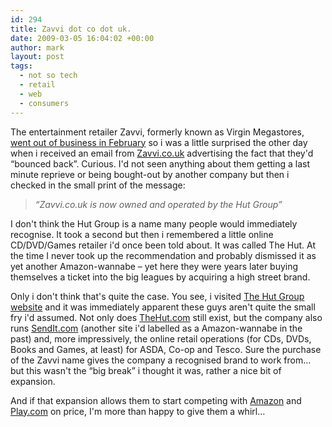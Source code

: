 ```yaml
---
id: 294
title: Zavvi dot co dot uk.
date: 2009-03-05 16:04:02 +00:00
author: mark
layout: post
tags:
  - not so tech
  - retail
  - web
  - consumers
---
```

The entertainment retailer Zavvi, formerly known as Virgin Megastores, [went out of business in February](http://news.bbc.co.uk/1/hi/business/7897506.stm) so i was a little surprised the other day when i received an email from [Zavvi.co.uk](http://www.zavvi.co.uk/) advertising the fact that they'd &#8220;bounced back&#8221;. Curious. I'd not seen anything about them getting a last minute reprieve or being bought-out by another company but then i checked in the small print of the message:

> _&#8220;Zavvi.co.uk is now owned and operated by the Hut Group&#8221;_

I don't think the Hut Group is a name many people would immediately recognise. It took a second but then i remembered a little online CD/DVD/Games retailer i'd once been told about. It was called The Hut. At the time I never took up the recommendation and probably dismissed it as yet another Amazon-wannabe &#8211; yet here they were years later buying themselves a ticket into the big leagues by acquiring a high street brand.

Only i don't think that's quite the case. You see, i visited [The Hut Group website](http://www.thehutgroup.com/) and it was immediately apparent these guys aren't quite the small fry i'd assumed. Not only does [TheHut.com](http://www.thehut.com/) still exist, but the company also runs [SendIt.com](http://www.sendit.com/) (another site i'd labelled as a Amazon-wannabe in the past) and, more impressively, the online retail operations (for CDs, DVDs, Books and Games, at least) for ASDA, Co-op and Tesco. Sure the purchase of the Zavvi name gives the company a recognised brand to work from&#8230; but this wasn't the &#8220;big break&#8221; i thought it was, rather a nice bit of expansion.

And if that expansion allows them to start competing with [Amazon](http://www.amazon.co.uk/) and [Play.com](http://www.play.com/) on price, I'm more than happy to give them a whirl&#8230;
